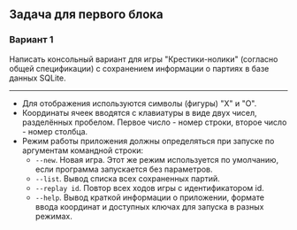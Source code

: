 ## Задача для первого блока
### Вариант 1
Написать консольный вариант для игры "Крестики-нолики" (согласно общей спецификации) с сохранением информации о партиях в базе данных SQLite.

* * *

* Для отображения используются символы (фигуры) "X" и "O".
* Координаты ячеек вводятся с клавиатуры в виде двух чисел, разделённых пробелом. Первое число - номер строки, второе число - номер столбца.
* Режим работы приложения должны определяться при запуске по аргументам командной строки:
    * `--new`. Новая игра. Этот же режим используется по умолчанию, если программа запускается без параметров.
    * `--list`. Вывод списка всех сохраненных партий.
    * `--replay id`. Повтор всех ходов игры с идентификатором id.
    * `--help`. Вывод краткой информации о приложении, формате ввода координат и доступных ключах для запуска в разных режимах.

